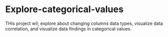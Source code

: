 # Explore-categorical-values
THis project wil; explore about changing columns data types, visualize data correlation, and visualize data findings in categorical values.
